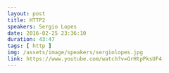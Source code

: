 ```yaml
---
layout: post
title: HTTP2
speakers: Sergio Lopes
date: 2016-02-25 23:36:10
duration: 43:47
tags: [ http ]
img: /assets/image/speakers/sergiolopes.jpg
link: https://www.youtube.com/watch?v=GrHtpPksUF4
---
```

